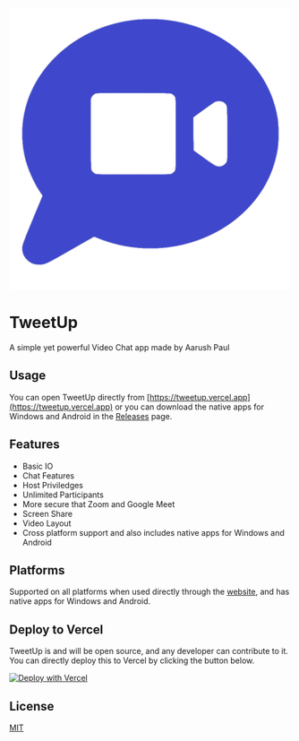 
![Logo](https://raw.githubusercontent.com/aarush-paul/tweetup/main/favicon.png)


# TweetUp

A simple yet powerful Video Chat app made by Aarush Paul


## Usage
You can open TweetUp directly from [https://tweetup.vercel.app](https://tweetup.vercel.app) or you can download the native apps for Windows and Android in the [Releases](https://github.com/aarush-paul/tweetup/releases) page.
## Features

- Basic IO
- Chat Features
- Host Priviledges
- Unlimited Participants
- More secure that Zoom and Google Meet
- Screen Share
- Video Layout
- Cross platform support and also includes native apps for Windows and Android


## Platforms
Supported on all platforms when used directly through the [website](https://tweetup.vercel.app), and has native apps for Windows and Android.
## Deploy to Vercel
TweetUp is and will be open source, and any developer can contribute to it. You can directly deploy this to Vercel by clicking the button below.

[![Deploy with Vercel](https://vercel.com/button)](https://vercel.com/new/clone?repository-url=https%3A%2F%2Fgithub.com%2Faarush-paul%2Ftweetup&project-name=tweetup&repo-name=TweetUp)
## License

[MIT](https://choosealicense.com/licenses/mit/)

